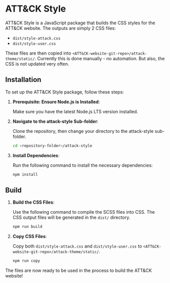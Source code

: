 # ATT&CK Style

ATT&CK Style is a JavaScript package that builds the CSS styles for the ATT&CK website.
The outputs are simply 2 CSS files:

* `dist/style-attack.css`
* `dist/style-user.css`

These files are then copied into `<ATT&CK-website-git-repo>/attack-theme/static/`.
Currently this is done manually - no automation.
But also, the CSS is not updated very often.

## Installation

To set up the ATT&CK Style package, follow these steps:

1. **Prerequisite: Ensure Node.js is Installed**:

   Make sure you have the latest Node.js LTS version installed.

2. **Navigate to the attack-style Sub-folder**:

   Clone the repository, then change your directory to the attack-style sub-folder.

    ```bash
    cd <repository-folder>/attack-style
    ```

3. **Install Dependencies**:

   Run the following command to install the necessary dependencies:

    ```bash
    npm install
    ```

## Build

1. **Build the CSS Files**:

   Use the following command to compile the SCSS files into CSS.
   The CSS output files will be generated in the `dist/` directory.

    ```bash
    npm run build
    ```

2. **Copy CSS Files**:

   Copy both `dist/style-attack.css` and `dist/style-user.css` to `<ATT&CK-website-git-repo>/attack-theme/static/`.

    ```bash
    npm run copy
    ```

The files are now ready to be used in the process to build the ATT&CK website!
